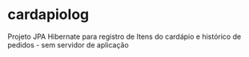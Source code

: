 # cardapiolog
Projeto JPA Hibernate para registro de Itens do cardápio e histórico de pedidos - sem servidor de aplicação
